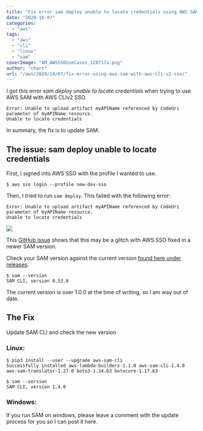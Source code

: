 ```yaml
---
title: "Fix error sam deploy unable to locate credentials using AWS SAM with AWS CLI v2 SSO"
date: "2020-10-07"
categories: 
  - "aws"
tags: 
  - "aws"
  - "cli"
  - "linux"
  - "sam"
coverImage: "AM_AWSSSOUseCases_120717a.png"
author: "chart"
url: "/aws/2020/10/07/fix-error-using-aws-sam-with-aws-cli-v2-sso/"
---
```


I got this error _sam deploy unable to locate credentials_ when trying to use AWS SAM with AWS CLIv2 SSO.

```
Error: Unable to upload artifact myAPIName referenced by CodeUri parameter of myAPIName resource.
Unable to locate credentials
```

In summary, the fix is to update SAM.

## The issue: sam deploy unable to locate credentials

First, I signed into AWS SSO with the profile I wanted to use.

```
$ aws sso login --profile new-dev-sso
```

Then, I tried to run `sam deploy`. This failed with the following error:

```
Error: Unable to upload artifact myAPIName referenced by CodeUri parameter of myAPIName resource.
Unable to locate credentials
```

![](/images/samnotusingsso-1024x270.png)

This [GitHub issue](https://github.com/aws/aws-sam-cli/issues/1843) shows that this may be a glitch with AWS SSO fixed in a newer SAM version.

Check your SAM version against the current version [found here under releases](https://github.com/aws/serverless-application-model/releases).

```
$ sam --version
SAM CLI, version 0.53.0
```

The current version is over 1.0.0 at the time of writing, so I am way out of date.

## The Fix

Update SAM CLI and check the new version

### Linux:

```
$ pip3 install --user --upgrade aws-sam-cli
Successfully installed aws-lambda-builders-1.1.0 aws-sam-cli-1.4.0 aws-sam-translator-1.27.0 boto3-1.14.63 botocore-1.17.63

$ sam --version
SAM CLI, version 1.4.0
```

### Windows:

If you run SAM on windows, please leave a comment with the update process for you so I can post it here.
